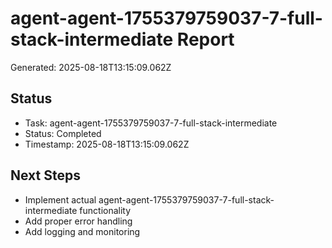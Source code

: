 # agent-agent-1755379759037-7-full-stack-intermediate Report

Generated: 2025-08-18T13:15:09.062Z

## Status
- Task: agent-agent-1755379759037-7-full-stack-intermediate
- Status: Completed
- Timestamp: 2025-08-18T13:15:09.062Z

## Next Steps
- Implement actual agent-agent-1755379759037-7-full-stack-intermediate functionality
- Add proper error handling
- Add logging and monitoring
